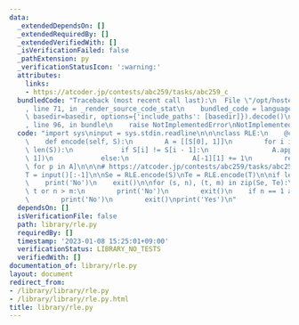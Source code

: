 ```yaml
---
data:
  _extendedDependsOn: []
  _extendedRequiredBy: []
  _extendedVerifiedWith: []
  _isVerificationFailed: false
  _pathExtension: py
  _verificationStatusIcon: ':warning:'
  attributes:
    links:
    - https://atcoder.jp/contests/abc259/tasks/abc259_c
  bundledCode: "Traceback (most recent call last):\n  File \"/opt/hostedtoolcache/PyPy/3.7.13/x64/site-packages/onlinejudge_verify/documentation/build.py\"\
    , line 71, in _render_source_code_stat\n    bundled_code = language.bundle(stat.path,\
    \ basedir=basedir, options={'include_paths': [basedir]}).decode()\n  File \"/opt/hostedtoolcache/PyPy/3.7.13/x64/site-packages/onlinejudge_verify/languages/python.py\"\
    , line 96, in bundle\n    raise NotImplementedError\nNotImplementedError\n"
  code: "import sys\ninput = sys.stdin.readline\n\n\nclass RLE:\n    @classmethod\n\
    \    def encode(self, S):\n        A = [[S[0], 1]]\n        for i in range(1,\
    \ len(S)):\n            if S[i] != S[i - 1]:\n                A.append([S[i],\
    \ 1])\n            else:\n                A[-1][1] += 1\n        return [tuple(p)\
    \ for p in A]\n\n\n# https://atcoder.jp/contests/abc259/tasks/abc259_c\nS = input()[:-1]\n\
    T = input()[:-1]\n\nSe = RLE.encode(S)\nTe = RLE.encode(T)\n\nif len(Se) != len(Te):\n\
    \    print('No')\n    exit()\n\nfor (s, n), (t, m) in zip(Se, Te):\n    if s !=\
    \ t or n > m:\n        print('No')\n        exit()\n    if n == 1 and m > 1:\n\
    \        print('No')\n        exit()\nprint('Yes')\n"
  dependsOn: []
  isVerificationFile: false
  path: library/rle.py
  requiredBy: []
  timestamp: '2023-01-08 15:25:01+09:00'
  verificationStatus: LIBRARY_NO_TESTS
  verifiedWith: []
documentation_of: library/rle.py
layout: document
redirect_from:
- /library/library/rle.py
- /library/library/rle.py.html
title: library/rle.py
---
```

